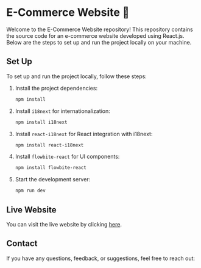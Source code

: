 # E-Commerce Website 🙌

Welcome to the E-Commerce Website repository! This repository contains the source code for an e-commerce website developed using React.js. Below are the steps to set up and run the project locally on your machine.

## Set Up

To set up and run the project locally, follow these steps:


1. Install the project dependencies:

   ```bash
   npm install
   ```

2. Install `i18next` for internationalization:

   ```bash
   npm install i18next
   ```

3. Install `react-i18next` for React integration with i18next:

   ```bash
   npm install react-i18next
   ```

4. Install `flowbite-react` for UI components:

   ```bash
   npm install flowbite-react
   ```

5. Start the development server:
   ```bash
   npm run dev
   ```

## Live Website

You can visit the live website by clicking [here](https://e-commerce-website-nine-bice.vercel.app/).


## Contact

If you have any questions, feedback, or suggestions, feel free to reach out:
